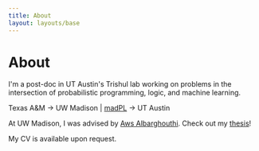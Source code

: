 ```yaml
---
title: About
layout: layouts/base
---
```


# About

I'm a post-doc in UT Austin's Trishul lab working on problems in the intersection of probabilistic programming, logic, and machine learning.

Texas A&M → UW Madison | [madPL](https://madpl.cs.wisc.edu) → UT Austin

At UW Madison, I was advised by [Aws Albarghouthi](http://pages.cs.wisc.edu/~aws/). Check out my [thesis](/files/pdfs/thesis.pdf)!

My CV is available upon request.
